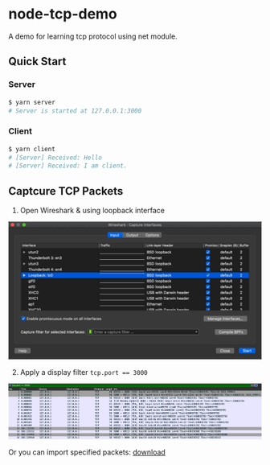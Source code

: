 # node-tcp-demo

A demo for learning tcp protocol using net module.

## Quick Start

### Server

```bash
$ yarn server
# Server is started at 127.0.0.1:3000
```

### Client

```bash
$ yarn client
# [Server] Received: Hello
# [Server] Received: I am client.
```

## Captcure TCP Packets

1. Open Wireshark & using loopback interface

![](./docs/images/interface.jpg)

2. Apply a display filter `tcp.port == 3000`

![](./docs/images/packets.jpg)

Or you can import specified packets: [download](./data/wireshark.pcap)
